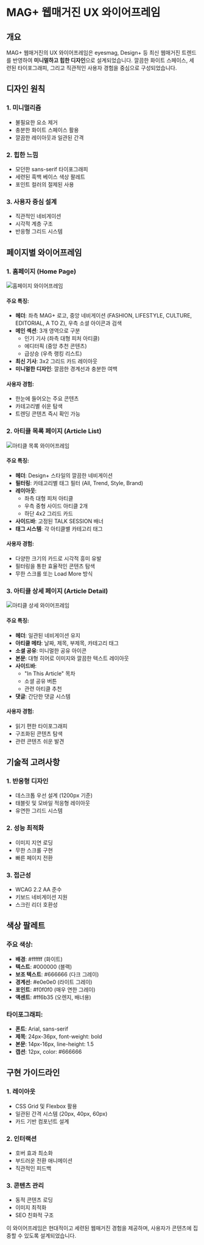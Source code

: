 # MAG+ 웹매거진 UX 와이어프레임

## 개요

MAG+ 웹매거진의 UX 와이어프레임은 eyesmag, Design+ 등 최신 웹매거진 트렌드를 반영하여 **미니멀하고 힙한 디자인**으로 설계되었습니다. 깔끔한 화이트 스페이스, 세련된 타이포그래피, 그리고 직관적인 사용자 경험을 중심으로 구성되었습니다.

## 디자인 원칙

### 1. 미니멀리즘

- 불필요한 요소 제거
- 충분한 화이트 스페이스 활용
- 깔끔한 레이아웃과 일관된 간격

### 2. 힙한 느낌

- 모던한 sans-serif 타이포그래피
- 세련된 흑백 베이스 색상 팔레트
- 포인트 컬러의 절제된 사용

### 3. 사용자 중심 설계

- 직관적인 네비게이션
- 시각적 계층 구조
- 반응형 그리드 시스템

## 페이지별 와이어프레임

### 1. 홈페이지 (Home Page)

![홈페이지 와이어프레임](wireframes/home-page.svg)

#### 주요 특징:

- **헤더**: 좌측 MAG+ 로고, 중앙 네비게이션 (FASHION, LIFESTYLE, CULTURE, EDITORIAL, A TO Z), 우측 소셜 아이콘과 검색
- **메인 섹션**: 3개 영역으로 구분
  - 인기 기사 (좌측 대형 피처 아티클)
  - 에디터픽 (중앙 추천 콘텐츠)
  - 급상승 (우측 랭킹 리스트)
- **최신 기사**: 3x2 그리드 카드 레이아웃
- **미니멀한 디자인**: 깔끔한 경계선과 충분한 여백

#### 사용자 경험:

- 한눈에 들어오는 주요 콘텐츠
- 카테고리별 쉬운 탐색
- 트렌딩 콘텐츠 즉시 확인 가능

### 2. 아티클 목록 페이지 (Article List)

![아티클 목록 와이어프레임](wireframes/article-list.svg)

#### 주요 특징:

- **헤더**: Design+ 스타일의 깔끔한 네비게이션
- **필터링**: 카테고리별 태그 필터 (All, Trend, Style, Brand)
- **레이아웃**:
  - 좌측 대형 피처 아티클
  - 우측 중형 사이드 아티클 2개
  - 하단 4x2 그리드 카드
- **사이드바**: 고정된 TALK SESSION 배너
- **태그 시스템**: 각 아티클별 카테고리 태그

#### 사용자 경험:

- 다양한 크기의 카드로 시각적 흥미 유발
- 필터링을 통한 효율적인 콘텐츠 탐색
- 무한 스크롤 또는 Load More 방식

### 3. 아티클 상세 페이지 (Article Detail)

![아티클 상세 와이어프레임](wireframes/article-detail.svg)

#### 주요 특징:

- **헤더**: 일관된 네비게이션 유지
- **아티클 메타**: 날짜, 제목, 부제목, 카테고리 태그
- **소셜 공유**: 미니멀한 공유 아이콘
- **본문**: 대형 히어로 이미지와 깔끔한 텍스트 레이아웃
- **사이드바**:
  - "In This Article" 목차
  - 소셜 공유 버튼
  - 관련 아티클 추천
- **댓글**: 간단한 댓글 시스템

#### 사용자 경험:

- 읽기 편한 타이포그래피
- 구조화된 콘텐츠 탐색
- 관련 콘텐츠 쉬운 발견

## 기술적 고려사항

### 1. 반응형 디자인

- 데스크톱 우선 설계 (1200px 기준)
- 태블릿 및 모바일 적응형 레이아웃
- 유연한 그리드 시스템

### 2. 성능 최적화

- 이미지 지연 로딩
- 무한 스크롤 구현
- 빠른 페이지 전환

### 3. 접근성

- WCAG 2.2 AA 준수
- 키보드 네비게이션 지원
- 스크린 리더 호환성

## 색상 팔레트

### 주요 색상:

- **배경**: #ffffff (화이트)
- **텍스트**: #000000 (블랙)
- **보조 텍스트**: #666666 (다크 그레이)
- **경계선**: #e0e0e0 (라이트 그레이)
- **포인트**: #f0f0f0 (매우 연한 그레이)
- **액센트**: #ff6b35 (오렌지, 배너용)

### 타이포그래피:

- **폰트**: Arial, sans-serif
- **제목**: 24px-36px, font-weight: bold
- **본문**: 14px-16px, line-height: 1.5
- **캡션**: 12px, color: #666666

## 구현 가이드라인

### 1. 레이아웃

- CSS Grid 및 Flexbox 활용
- 일관된 간격 시스템 (20px, 40px, 60px)
- 카드 기반 컴포넌트 설계

### 2. 인터랙션

- 호버 효과 최소화
- 부드러운 전환 애니메이션
- 직관적인 피드백

### 3. 콘텐츠 관리

- 동적 콘텐츠 로딩
- 이미지 최적화
- SEO 친화적 구조

이 와이어프레임은 현대적이고 세련된 웹매거진 경험을 제공하며, 사용자가 콘텐츠에 집중할 수 있도록 설계되었습니다.
